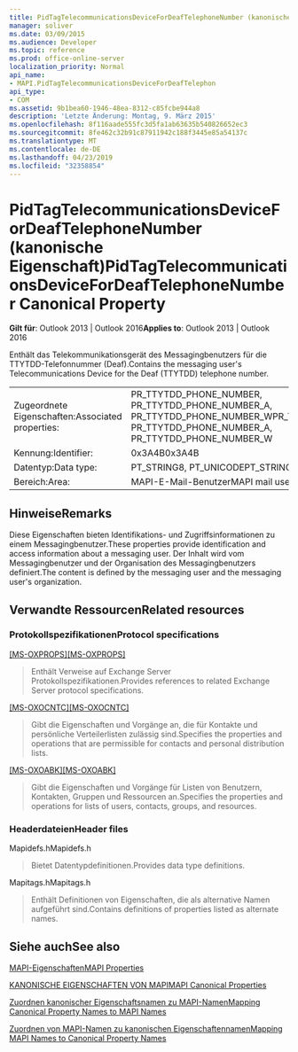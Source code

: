 ```yaml
---
title: PidTagTelecommunicationsDeviceForDeafTelephoneNumber (kanonische Eigenschaft)
manager: soliver
ms.date: 03/09/2015
ms.audience: Developer
ms.topic: reference
ms.prod: office-online-server
localization_priority: Normal
api_name:
- MAPI.PidTagTelecommunicationsDeviceForDeafTelephon
api_type:
- COM
ms.assetid: 9b1bea60-1946-48ea-8312-c85fcbe944a8
description: 'Letzte Änderung: Montag, 9. März 2015'
ms.openlocfilehash: 8f116aade555fc3d5fa1ab63635b540826652ec3
ms.sourcegitcommit: 8fe462c32b91c87911942c188f3445e85a54137c
ms.translationtype: MT
ms.contentlocale: de-DE
ms.lasthandoff: 04/23/2019
ms.locfileid: "32358854"
---
```

# <a name="pidtagtelecommunicationsdevicefordeaftelephonenumber-canonical-property"></a><span data-ttu-id="bb553-103">PidTagTelecommunicationsDeviceForDeafTelephoneNumber (kanonische Eigenschaft)</span><span class="sxs-lookup"><span data-stu-id="bb553-103">PidTagTelecommunicationsDeviceForDeafTelephoneNumber Canonical Property</span></span>

  
  
<span data-ttu-id="bb553-104">**Gilt für**: Outlook 2013 | Outlook 2016</span><span class="sxs-lookup"><span data-stu-id="bb553-104">**Applies to**: Outlook 2013 | Outlook 2016</span></span> 
  
<span data-ttu-id="bb553-105">Enthält das Telekommunikationsgerät des Messagingbenutzers für die TTYTDD-Telefonnummer (Deaf).</span><span class="sxs-lookup"><span data-stu-id="bb553-105">Contains the messaging user's Telecommunications Device for the Deaf (TTYTDD) telephone number.</span></span>
  
|||
|:-----|:-----|
|<span data-ttu-id="bb553-106">Zugeordnete Eigenschaften:</span><span class="sxs-lookup"><span data-stu-id="bb553-106">Associated properties:</span></span>  <br/> |<span data-ttu-id="bb553-107">PR_TTYTDD_PHONE_NUMBER, PR_TTYTDD_PHONE_NUMBER_A, PR_TTYTDD_PHONE_NUMBER_W</span><span class="sxs-lookup"><span data-stu-id="bb553-107">PR_TTYTDD_PHONE_NUMBER, PR_TTYTDD_PHONE_NUMBER_A, PR_TTYTDD_PHONE_NUMBER_W</span></span>  <br/> |
|<span data-ttu-id="bb553-108">Kennung:</span><span class="sxs-lookup"><span data-stu-id="bb553-108">Identifier:</span></span>  <br/> |<span data-ttu-id="bb553-109">0x3A4B</span><span class="sxs-lookup"><span data-stu-id="bb553-109">0x3A4B</span></span>  <br/> |
|<span data-ttu-id="bb553-110">Datentyp:</span><span class="sxs-lookup"><span data-stu-id="bb553-110">Data type:</span></span>  <br/> |<span data-ttu-id="bb553-111">PT_STRING8, PT_UNICODE</span><span class="sxs-lookup"><span data-stu-id="bb553-111">PT_STRING8, PT_UNICODE</span></span>  <br/> |
|<span data-ttu-id="bb553-112">Bereich:</span><span class="sxs-lookup"><span data-stu-id="bb553-112">Area:</span></span>  <br/> |<span data-ttu-id="bb553-113">MAPI-E-Mail-Benutzer</span><span class="sxs-lookup"><span data-stu-id="bb553-113">MAPI mail user</span></span>  <br/> |
   
## <a name="remarks"></a><span data-ttu-id="bb553-114">Hinweise</span><span class="sxs-lookup"><span data-stu-id="bb553-114">Remarks</span></span>

<span data-ttu-id="bb553-115">Diese Eigenschaften bieten Identifikations- und Zugriffsinformationen zu einem Messagingbenutzer.</span><span class="sxs-lookup"><span data-stu-id="bb553-115">These properties provide identification and access information about a messaging user.</span></span> <span data-ttu-id="bb553-116">Der Inhalt wird vom Messagingbenutzer und der Organisation des Messagingbenutzers definiert.</span><span class="sxs-lookup"><span data-stu-id="bb553-116">The content is defined by the messaging user and the messaging user's organization.</span></span>
  
## <a name="related-resources"></a><span data-ttu-id="bb553-117">Verwandte Ressourcen</span><span class="sxs-lookup"><span data-stu-id="bb553-117">Related resources</span></span>

### <a name="protocol-specifications"></a><span data-ttu-id="bb553-118">Protokollspezifikationen</span><span class="sxs-lookup"><span data-stu-id="bb553-118">Protocol specifications</span></span>

<span data-ttu-id="bb553-119">[[MS-OXPROPS]](https://msdn.microsoft.com/library/f6ab1613-aefe-447d-a49c-18217230b148%28Office.15%29.aspx)</span><span class="sxs-lookup"><span data-stu-id="bb553-119">[[MS-OXPROPS]](https://msdn.microsoft.com/library/f6ab1613-aefe-447d-a49c-18217230b148%28Office.15%29.aspx)</span></span>
  
> <span data-ttu-id="bb553-120">Enthält Verweise auf Exchange Server Protokollspezifikationen.</span><span class="sxs-lookup"><span data-stu-id="bb553-120">Provides references to related Exchange Server protocol specifications.</span></span>
    
<span data-ttu-id="bb553-121">[[MS-OXOCNTC]](https://msdn.microsoft.com/library/9b636532-9150-4836-9635-9c9b756c9ccf%28Office.15%29.aspx)</span><span class="sxs-lookup"><span data-stu-id="bb553-121">[[MS-OXOCNTC]](https://msdn.microsoft.com/library/9b636532-9150-4836-9635-9c9b756c9ccf%28Office.15%29.aspx)</span></span>
  
> <span data-ttu-id="bb553-122">Gibt die Eigenschaften und Vorgänge an, die für Kontakte und persönliche Verteilerlisten zulässig sind.</span><span class="sxs-lookup"><span data-stu-id="bb553-122">Specifies the properties and operations that are permissible for contacts and personal distribution lists.</span></span>
    
<span data-ttu-id="bb553-123">[[MS-OXOABK]](https://msdn.microsoft.com/library/f4cf9b4c-9232-4506-9e71-2270de217614%28Office.15%29.aspx)</span><span class="sxs-lookup"><span data-stu-id="bb553-123">[[MS-OXOABK]](https://msdn.microsoft.com/library/f4cf9b4c-9232-4506-9e71-2270de217614%28Office.15%29.aspx)</span></span>
  
> <span data-ttu-id="bb553-124">Gibt die Eigenschaften und Vorgänge für Listen von Benutzern, Kontakten, Gruppen und Ressourcen an.</span><span class="sxs-lookup"><span data-stu-id="bb553-124">Specifies the properties and operations for lists of users, contacts, groups, and resources.</span></span>
    
### <a name="header-files"></a><span data-ttu-id="bb553-125">Headerdateien</span><span class="sxs-lookup"><span data-stu-id="bb553-125">Header files</span></span>

<span data-ttu-id="bb553-126">Mapidefs.h</span><span class="sxs-lookup"><span data-stu-id="bb553-126">Mapidefs.h</span></span>
  
> <span data-ttu-id="bb553-127">Bietet Datentypdefinitionen.</span><span class="sxs-lookup"><span data-stu-id="bb553-127">Provides data type definitions.</span></span>
    
<span data-ttu-id="bb553-128">Mapitags.h</span><span class="sxs-lookup"><span data-stu-id="bb553-128">Mapitags.h</span></span>
  
> <span data-ttu-id="bb553-129">Enthält Definitionen von Eigenschaften, die als alternative Namen aufgeführt sind.</span><span class="sxs-lookup"><span data-stu-id="bb553-129">Contains definitions of properties listed as alternate names.</span></span>
    
## <a name="see-also"></a><span data-ttu-id="bb553-130">Siehe auch</span><span class="sxs-lookup"><span data-stu-id="bb553-130">See also</span></span>



[<span data-ttu-id="bb553-131">MAPI-Eigenschaften</span><span class="sxs-lookup"><span data-stu-id="bb553-131">MAPI Properties</span></span>](mapi-properties.md)
  
[<span data-ttu-id="bb553-132">KANONISCHE EIGENSCHAFTEN VON MAPI</span><span class="sxs-lookup"><span data-stu-id="bb553-132">MAPI Canonical Properties</span></span>](mapi-canonical-properties.md)
  
[<span data-ttu-id="bb553-133">Zuordnen kanonischer Eigenschaftsnamen zu MAPI-Namen</span><span class="sxs-lookup"><span data-stu-id="bb553-133">Mapping Canonical Property Names to MAPI Names</span></span>](mapping-canonical-property-names-to-mapi-names.md)
  
[<span data-ttu-id="bb553-134">Zuordnen von MAPI-Namen zu kanonischen Eigenschaftennamen</span><span class="sxs-lookup"><span data-stu-id="bb553-134">Mapping MAPI Names to Canonical Property Names</span></span>](mapping-mapi-names-to-canonical-property-names.md)

